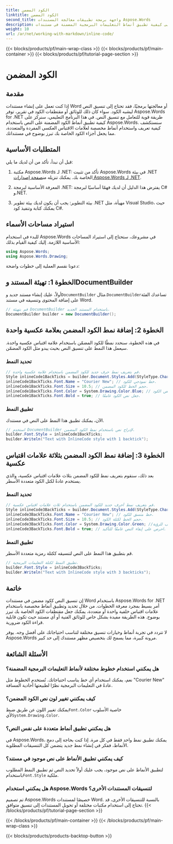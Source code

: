 ```yaml
---
title: الكود المضمن
linktitle: الكود المضمن
second_title: واجهة برمجة تطبيقات معالجة المستندات Aspose.Words
description: تعرف على كيفية تطبيق أنماط التعليمات البرمجية المضمنة في مستندات Word باستخدام Aspose.Words for .NET. يغطي هذا البرنامج التعليمي علامات الاقتباس المفردة والمتعددة لتنسيق التعليمات البرمجية.
weight: 10
url: /ar/net/working-with-markdown/inline-code/
---
```


{{< blocks/products/pf/main-wrap-class >}}
{{< blocks/products/pf/main-container >}}
{{< blocks/products/pf/tutorial-page-section >}}

# الكود المضمن

## مقدمة

إذا كنت تعمل على إنشاء مستندات Word أو معالجتها برمجيًا، فقد تحتاج إلى تنسيق النص ليشبه الكود. سواء كان ذلك للوثائق أو مقتطفات الكود في تقرير، توفر Aspose.Words for .NET طريقة قوية للتعامل مع تنسيق النص. في هذا البرنامج التعليمي، سنركز على كيفية تطبيق أنماط الكود المضمنة على النص باستخدام Aspose.Words. سنستكشف كيفية تعريف واستخدام أنماط مخصصة لعلامات الاقتباس العكسي المفردة والمتعددة، مما يجعل أجزاء الكود الخاصة بك تبرز بوضوح في مستنداتك.

## المتطلبات الأساسية

قبل أن نبدأ، تأكد من أن لديك ما يلي:

1.  مكتبة Aspose.Words لـ .NET: تأكد من تثبيت Aspose.Words في بيئة .NET الخاصة بك. يمكنك تنزيله من[صفحة إصدارات Aspose.Words لـ .NET](https://releases.aspose.com/words/net/).

2. المعرفة الأساسية لبرمجة .NET: يفترض هذا الدليل أن لديك فهمًا أساسيًا لبرمجة C# و.NET.

3. بيئة التطوير: يجب أن يكون لديك بيئة تطوير .NET مهيأة، مثل Visual Studio، حيث يمكنك كتابة وتنفيذ كود C#.

## استيراد مساحات الأسماء

للبدء في استخدام Aspose.Words في مشروعك، ستحتاج إلى استيراد المساحات الأساسية اللازمة. إليك كيفية القيام بذلك:

```csharp
using Aspose.Words;
using Aspose.Words.Drawing;
```

دعونا نقسم العملية إلى خطوات واضحة:

## الخطوة 1: تهيئة المستند وDocumentBuilder

 أولاً، عليك إنشاء مستند جديد و`DocumentBuilder` مثال.`DocumentBuilder`تساعدك الفئة على إضافة المحتوى وتنسيقه في مستند Word.

```csharp
// قم بتهيئة DocumentBuilder باستخدام المستند الجديد.
DocumentBuilder builder = new DocumentBuilder();
```

## الخطوة 2: إضافة نمط الكود المضمن بعلامة عكسية واحدة

في هذه الخطوة، سنحدد نمطًا للكود المضمّن باستخدام علامة اقتباس عكسية واحدة. سيعمل هذا النمط على تنسيق النص بحيث يبدو مثل الكود المضمّن.

### تحديد النمط

```csharp
// قم بتعريف نمط حرف جديد للكود المضمن باستخدام علامة عكسية واحدة.
Style inlineCode1BackTicks = builder.Document.Styles.Add(StyleType.Character, "InlineCode");
inlineCode1BackTicks.Font.Name = "Courier New"; // خط نموذجي للكود.
inlineCode1BackTicks.Font.Size = 10.5; // حجم الخط للكود المضمن.
inlineCode1BackTicks.Font.Color = System.Drawing.Color.Blue; // لون نص الكود.
inlineCode1BackTicks.Font.Bold = true; // جعل نص الكود غامقًا.
```

### تطبيق النمط

الآن، يمكنك تطبيق هذا النمط على النص في مستندك.

```csharp
// استخدم DocumentBuilder لإدراج نص باستخدام نمط الكود المضمن.
builder.Font.Style = inlineCode1BackTicks;
builder.Writeln("Text with InlineCode style with 1 backtick");
```

## الخطوة 3: إضافة نمط الكود المضمن بثلاثة علامات اقتباس عكسية

بعد ذلك، سنقوم بتعريف نمط للكود المضمن بثلاث علامات اقتباس عكسية، والذي يستخدم عادةً لكتل الكود متعددة الأسطر.

### تحديد النمط

```csharp
// قم بتعريف نمط أحرف جديد للكود المضمن باستخدام ثلاث علامات اقتباس عكسية.
Style inlineCode3BackTicks = builder.Document.Styles.Add(StyleType.Character, "InlineCode.3");
inlineCode3BackTicks.Font.Name = "Courier New"; // خط متسق للكود.
inlineCode3BackTicks.Font.Size = 10.5; // حجم الخط لكتلة الكود.
inlineCode3BackTicks.Font.Color = System.Drawing.Color.Green; //لون مختلف للرؤية.
inlineCode3BackTicks.Font.Bold = true; // احرص على إبقاء النص غامقًا للتأكيد.
```

### تطبيق النمط

قم بتطبيق هذا النمط على النص لتنسيقه ككتلة رمزية متعددة الأسطر.

```csharp
// تطبيق النمط لكتلة التعليمات البرمجية.
builder.Font.Style = inlineCode3BackTicks;
builder.Writeln("Text with InlineCode style with 3 backticks");
```

## خاتمة

إن تنسيق النص ككود مضمن في مستندات Word باستخدام Aspose.Words for .NET أمر بسيط بمجرد معرفة الخطوات. من خلال تحديد وتطبيق أنماط مخصصة باستخدام علامات اقتباس خلفية واحدة أو متعددة، يمكنك جعل مقتطفات الكود الخاصة بك تبرز بوضوح. هذه الطريقة مفيدة بشكل خاص للوثائق الفنية أو أي مستند حيث تكون قابلية قراءة الكود ضرورية.

لا تتردد في تجربة أنماط وخيارات تنسيق مختلفة لتناسب احتياجاتك على أفضل وجه. يوفر Aspose.Words مرونة كبيرة، مما يسمح لك بتخصيص مظهر مستندك إلى حد كبير.

## الأسئلة الشائعة

### هل يمكنني استخدام خطوط مختلفة لأنماط التعليمات البرمجية المضمنة؟
نعم، يمكنك استخدام أي خط يناسب احتياجاتك. تُستخدم الخطوط مثل "Courier New" عادةً في التعليمات البرمجية نظرًا لطبيعتها أحادية المسافة.

### كيف يمكنني تغيير لون نص الكود المضمن؟
 يمكنك تغيير اللون عن طريق ضبط`Font.Color` خاصية الأسلوب لأي`System.Drawing.Color`.

### هل يمكنني تطبيق أنماط متعددة على نفس النص؟
في Aspose.Words، يمكنك تطبيق نمط واحد فقط في كل مرة. إذا كنت بحاجة إلى دمج الأنماط، ففكر في إنشاء نمط جديد يتضمن كل التنسيقات المطلوبة.

### كيف يمكنني تطبيق الأنماط على نص موجود في مستند؟
 لتطبيق الأنماط على نص موجود، يجب عليك أولاً تحديد النص ثم تطبيق النمط المطلوب باستخدام`Font.Style` ملكية.

### هل يمكنني استخدام Aspose.Words لتنسيقات المستندات الأخرى؟
تم تصميم Aspose.Words خصيصًا لمستندات Word. بالنسبة للتنسيقات الأخرى، قد تحتاج إلى استخدام مكتبات مختلفة أو تحويل المستندات إلى تنسيق متوافق.
{{< /blocks/products/pf/tutorial-page-section >}}

{{< /blocks/products/pf/main-container >}}
{{< /blocks/products/pf/main-wrap-class >}}

{{< blocks/products/products-backtop-button >}}
